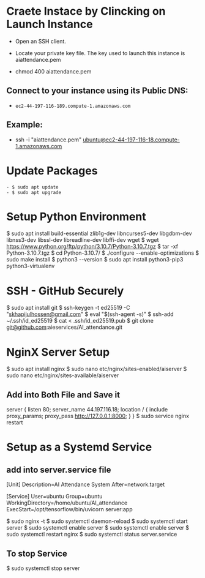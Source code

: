 # Craete Instace by Clincking on Launch Instance

-    Open an SSH client.

-    Locate your private key file. The key used to launch this instance is aiattendance.pem

- chmod 400 aiattendance.pem

## Connect to your instance using its Public DNS:

-     ec2-44-197-116-189.compute-1.amazonaws.com

## Example:
- ssh -i "aiattendance.pem" ubuntu@ec2-44-197-116-18.compute-1.amazonaws.com

# Update Packages 
    - $ sudo apt update
    - $ sudo apt upgrade

# Setup Python Environment
   $  sudo apt install build-essential zlib1g-dev libncurses5-dev libgdbm-dev libnss3-dev libssl-dev libreadline-dev libffi-dev wget
   $  wget https://www.python.org/ftp/python/3.10.7/Python-3.10.7.tgz
   $  tar -xf Python-3.10.7.tgz 
   $  cd Python-3.10.7/
   $  ./configure --enable-optimizations
   $  sudo make install
   $  python3 --version
   $  sudo apt install python3-pip3 python3-virtualenv
   
# SSH - GitHub Securely
   $  sudo apt install git
   $  ssh-keygen -t ed25519 -C "skhapijulhossen@gmail.com"
   $  eval "$(ssh-agent -s)"
   $  ssh-add ~/.ssh/id_ed25519
   $  cat < .ssh/id_ed25519.pub
   $  git clone git@github.com:aieservices/AI_attendance.git
   
# NginX Server Setup
   $  sudo apt install nginx
   $  sudo nano etc/nginx/sites-enabled/aiserver
   $  sudo nano etc/nginx/sites-available/aiserver
  ## Add into Both File and Save it
  server {
          listen 80;
          server_name 44.197.116.18;
          location / {
                 include proxy_params;
                  proxy_pass http://127.0.0.1:8000;
         }
   }
   $  sudo service nginx restart

# Setup as a Systemd Service

  ## add into server.service file
  [Unit]
  Description=AI Attendance System
  After=network.target

  [Service]
  User=ubuntu
  Group=ubuntu
  WorkingDirectory=/home/ubuntu/AI_attendance
  ExecStart=/opt/tensorflow/bin/uvicorn server:app 

   $  sudo nginx -t
   $  sudo systemctl daemon-reload
   $  sudo systemctl start server
   $  sudo systemctl enable server
   $  sudo systemctl enable server
   $  sudo systemctl restart nginx
   $  sudo systemctl status server.service 
  ## To stop Service
   $ sudo systemctl stop server
